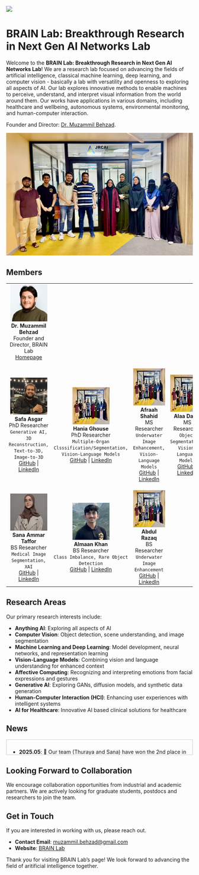 ![](BRAINLab.png)
<h1>BRAIN Lab: Breakthrough Research in Next Gen AI Networks Lab</h1>

<p>Welcome to the <strong>BRAIN Lab: Breakthrough Research in Next Gen AI Networks Lab</strong>! We are a research lab focused on advancing the fields of artificial intelligence, classical machine learning, deep learning, and computer vision - basically a lab with versatility and openness to exploring all aspects of AI. Our lab explores innovative methods to enable machines to perceive, understand, and interpret visual information from the world around them. Our works have applications in various domains, including healthcare and wellbeing, autonomous systems, environmental monitoring, and human-computer interaction.</p>

Founder and Director: <a href="https://www.muzammilbehzad.com/">Dr. Muzammil Behzad</a>.

![](BRAINLabPeople.jpg)

<h2>Members</h2>

<table>
  <tr>
    <td align="center">
      <img src="Muzammil_picture.jpg" width="100" height="100"><br>
      <b>Dr. Muzammil Behzad</b><br>
      Founder and Director, BRAIN Lab<br>
      <a href="https://www.muzammilbehzad.com/">Homepage</a>
    </td>
  </tr>
  <tr>
    <td align="center">
      <img src="SAsghar.jpg" width="100" height="100"><br>
      <b>Safa Asgar</b><br>
      PhD Researcher<br>
      <code>Generative AI, 3D Reconstruction, Text-to-3D, Image-to-3D</code><br>
      <a href="https://github.com/SaFaUU">GitHub</a> | <a href="https://www.linkedin.com/in/safa-asgar/">LinkedIn</a>
    </td>
    <td align="center">
      <img src="BRAINLabPeople.jpg" width="100" height="100"><br>
      <b>Hania Ghouse</b><br>
      PhD Researcher<br>
      <code>Multiple-Organ Clsssification/Segmentation, Vision-Language Models</code><br>
      <a href="https://github.com/HaniaGhouse0407">GitHub</a> | <a href="https://in.linkedin.com/in/hania-ghouse-a86632201">LinkedIn</a>
    </td>
    <td align="center">
      <img src="BRAINLabPeople.jpg" width="100" height="100"><br>
      <b>Afraah Shahid</b><br>
      MS Researcher<br>
      <code>Underwater Image Enhancement, Vision-Language Models</code><br>
      <a href="https://github.com/AfrahMS">GitHub</a> | <a href="linkedin_link4">LinkedIn</a>
    </td>
    <td align="center">
      <img src="BRAINLabPeople.jpg" width="100" height="100"><br>
      <b>Alaa Dalaq</b><br>
      MS Researcher<br>
      <code>Object Segmentation, Vision-Language Models</code><br>
      <a href="github_link4">GitHub</a> | <a href="https://www.linkedin.com/in/afrah-shaahid-76967421a">LinkedIn</a>
    </td>
    <td align="center">
      <img src="BRAINLabPeople.jpg" width="100" height="100"><br>
      <b>Thuraya Alzubaidi</b><br>
      MS Researcher<br>
      <code>Medical Image Analysis, Multiple-Organ Segmentation, XAI, Vision-Language Models</code><br>
      <a href="github_link5">GitHub</a> | <a href="linkedin_link5">LinkedIn</a>
    </td>
  </tr>
  <tr>
    <td align="center">
      <img src="SAmmar.png" width="100" height="100"><br>
      <b>Sana Ammar Taffor</b><br>
      BS Researcher<br>
      <code>Medical Image Segmentation, XAI</code><br>
      <a href="https://github.com/sanataff">GitHub</a> | <a href="https://www.linkedin.com/in/sana-ammar-taffour-b0491a1b2">LinkedIn</a>
    </td>
    <td align="center">
      <img src="AKhan.jpg" width="100" height="100"><br>
      <b>Almaan Khan</b><br>
      BS Researcher<br>
      <code>Class Imbalance, Rare Object Detection</code><br>
      <a href="https://github.com/A1maan">GitHub</a> | <a href="https://www.linkedin.com/in/almaan-khan-85b9b4278/">LinkedIn</a>
    </td>
    <td align="center">
      <img src="BRAINLabPeople.jpg" width="100" height="100"><br>
      <b>Abdul Razaq</b><br>
      BS Researcher<br>
      <code>Underwater Image Enhancement</code><br>
      <a href="github_link8">GitHub</a> | <a href="linkedin_link8">LinkedIn</a>
    </td>
  </tr>
</table>



<h2>Research Areas</h2>

<p>Our primary research interests include:</p>
<ul>
  <li><strong>Anything AI</strong>: Exploring all aspects of AI</li>
  <li><strong>Computer Vision</strong>: Object detection, scene understanding, and image segmentation</li>
  <li><strong>Machine Learning and Deep Learning</strong>: Model development, neural networks, and representation learning</li>
  <li><strong>Vision-Language Models</strong>: Combining vision and language understanding for enhanced context</li>
  <li><strong>Affective Computing</strong>: Recognizing and interpreting emotions from facial expressions and gestures</li>
  <li><strong>Generative AI</strong>: Exploring GANs, diffusion models, and synthetic data generation</li>
  <li><strong>Human-Computer Interaction (HCI)</strong>: Enhancing user experiences with intelligent systems</li>
  <li><strong>AI for Healthcare</strong>: Innovative AI based clinical solutions for healthcare</li>
</ul>


<h2>News</h2>

<div style="height: 20px; overflow-y: scroll; border: 1px solid #ccc; padding: 10px;">

<ul>
  <li><b>2025.05</b>: 📣 Our team (Thuraya and Sana) have won the 2nd place in the poster competition in Women in Data Science (WiDs 2025) conference.</li>
  <li><b>2025.04</b>: 📣 Safa started working as a PhD researcher on generative AI for medical 3D data.</li>
  <li><b>2025.04</b>: 📣 Hania got admitted to PhD program at KFUPM, Saudi Arabia.</li>
  <li><b>2025.04</b>: 📣 Thuraya got admitted to MS program at KFUPM, Saudi Arabia.</li>
  <li><b>2025.04</b>: 📣 Sana and Thuraya's poster accepted in Women in Data Science (WiDS) 2025 poster competition in KFUPM, Saudi Arabia.</li>
  <li><b>2025.04</b>: 📣 Dr. Muzammil's paper accepted in 19th IEEE Int. Conf. on Automatic Face and Gesture Recognition 2025, Florida, US. </li>
  <li><b>2025.04</b>: 📣 Sana's poster accepted in 16th Student Research Conference on Applied Computing 2025, Abu Dhabi, UAE.</li>
  <li><b>2025.04</b>: 📣 Abdulmobeen's poster accepted in 16th Student Research Conference on Applied Computing 2025, Abu Dhabi, UAE.</li>  
  <li><b>2025.02</b>: 📣 Dr. Muzammil funded project on AI models for multimodal based differentiation of ocular neoplasia as PI is approved.</li> 
  <li><b>2025.02</b>: 📣 Dr. Muzammil participated in LEAP Conference in Riyadh, Saudi Arabia.</li>
  <li><b>2025.02</b>: 📣 Hania started working as a visiting researcher on multiple organ segmentation and medical analysis.</li>
  <li><b>2025.02</b>: 📣 Dr. Muzammil's funded project on vision language model for emotion recognition as PI approved.</li>  
  <li><b>2025.01</b>: 📣 Abdulmobeen started working as an undergrad researcher on tackling data imbalance in rare object detection.</li>
  <li><b>2025.01</b>: 📣 Thuraya started working as a visiting researcher on explainability of vision language models</li>
  <li><b>2025.01</b>: 📣 Abdulrazaq started working as an undergrad researcher on transformer models for underwater image enhancement.</li>
  <li><b>2025.01</b>: 📣 Sana started working as an undergrad researcher on explainability for medical image segmentation.</li>
  <li><b>2024.11</b>: 📣 Dr. Muzammil gave a seminar on emotion recogniton from 3D/4D faces in KFUPM, Saudi Arabia.</li>
  <li><b>2024.11</b>: 📣 Afraah's poster accepted in AITS poster competition in KFUPM, Saudi Arabia.</li>
  <li><b>2024.10</b>: 📣 Afraah's poster accepted in JRCAI poster competition in KFUPM, Saudi Arabia.</li>
  <li><b>2024.09</b>: 📣 Dr. Muzammil participated in Int. Conf. on Smart Mobility and Logistics Ecosystem (SMILE) in KFUPM, Saudi Arabia.</li>
  <li><b>2024.10</b>: 📣 Alaa started working as an MS researcher on vision language models for semantic segmentation.</li>
  <li><b>2024.09</b>: 📣 Dr. Muzammil participated in Global AI GAIN Summit in Riyadh, Saudi Arabia.</li>
  <li><b>2024.09</b>: 📣 Afraah started working as an MS researcher on underwater visual enhancements.</li>  
  <li><b>2024.09</b>: 📣 Dr. Muzammil affiliated as a research fellow with SDAIA-KFUPM Joint Research Centre on AI (JRC-AI), Saudi Arabia.</li>
  <li><b>2024.09</b>: 📣 Dr. Muzammil officially appointed as Mentor for the students of KFUPM, Saudi Arabia.</li>
</ul>

</div>





<h2>Looking Forward to Collaboration </h2>

<p>We encourage collaboration opportunities from industrial and academic partners. We are actively looking for graduate students, postdocs and researchers to join the team.

<h2>Get in Touch</h2>

<p>If you are interested in working with us, please reach out.</p>

<ul>
  <li><strong>Contact Email</strong>: <a href="mailto:muzammil.behzad@gmail.com">muzammil.behzad@gmail.com</a></li>
  <li><strong>Website</strong>: <a href="https://github.com/BRAIN-Lab-AI">BRAIN Lab</a></li>
</ul>

Thank you for visiting BRAIN Lab’s page! We look forward to advancing the field of aritificial intelligence together.</p>
